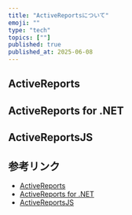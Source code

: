 ```yaml
---
title: "ActiveReportsについて"
emoji: ""
type: "tech"
topics: [""]
published: true
published_at: 2025-06-08
---
```


## ActiveReports

## ActiveReports for .NET

## ActiveReportsJS

## 参考リンク

- [ActiveReports](https://developer.mescius.jp/reporting)
- [ActiveReports for .NET](https://developer.mescius.jp/activereports)
- [ActiveReportsJS](https://developer.mescius.jp/activereportsjs)
